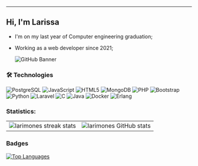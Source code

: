 
-------------
## Hi, I'm Larissa 
- I'm on my last year of Computer engineering graduation;
- Working as a web developer since 2021;

  ![GitHub Banner](https://cloggie.org/pictures/wissewords/maidragon-05.jpg)

### 🛠️ Technologies

![PostgreSQL](https://img.shields.io/badge/-PostgreSQL-333333?style=flat&logo=postgresql) 
![JavaScript](https://img.shields.io/badge/-JavaScript-333333?style=flat&logo=javascript) 
![HTML5](https://img.shields.io/badge/-HTML5-333333?style=flat&logo=html5) 
![MongoDB](https://img.shields.io/badge/-MongoDB-333333?style=flat&logo=mongodb) 
![PHP](https://img.shields.io/badge/-PHP-333333?style=flat&logo=php) 
![Bootstrap](https://img.shields.io/badge/-Bootstrap-333333?style=flat&logo=bootstrap) 
![Python](https://img.shields.io/badge/-Python-333333?style=flat&logo=python) 
![Laravel](https://img.shields.io/badge/-Laravel-333333?style=flat&logo=laravel) 
![C](https://img.shields.io/badge/-C-333333?style=flat&logo=c) 
![Java](https://img.shields.io/badge/-Java-333333?style=flat&logo=java) 
![Docker](https://img.shields.io/badge/-Docker-333333?style=flat&logo=docker) 
![Erlang](https://img.shields.io/badge/-Erlang-333333?style=flat&logo=erlang)


### Statistics:
<table>
  <tr>
    <td align="center">
      <img src="https://github-readme-streak-stats.herokuapp.com/?user=larimones&theme=midnight-purple" alt="larimones streak stats" />
    </td>
    <td align="center">
      <img src="https://github-readme-stats.vercel.app/api?username=larimones&show_icons=true&locale=en&theme=midnight-purple" alt="larimones GitHub stats" />
    </td>
  </tr>
</table>


### Badges

<a href="https://github.com/larimones" align="left"><img src="https://github-readme-stats.vercel.app/api/top-langs/?username=larimones&langs_count=10&title_color=0891b2&text_color=ffffff&icon_color=0891b2&bg_color=1c1917&hide_border=true&locale=en&custom_title=Top%20%Languages" alt="Top Languages" /></a>
